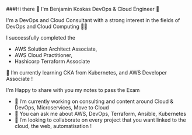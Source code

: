 

<!--
**benjamTheKing/benjamTheKing** is a ✨ _special_ ✨ repository because its `README.md` (this file) appears on your GitHub profile.

Here are some ideas to get you started:

- 🔭 I’m currently working on ...
-  ...
- 👯 I’m looking to collaborate on ...
- 🤔 I’m looking for help with ...
- 💬 Ask me about ...
- 📫 How to reach me: ...
- 😄 Pronouns: ...
- ⚡ Fun fact: ...
-->
###Hi there 👋 I'm Benjamin Koskas DevOps & Cloud Engineer 🚀

I'm a DevOps and Cloud Consultant with a strong interest in the fields of DevOps and Cloud Computing 👩‍🚀

I successfully completed the 
  -  AWS Solution Architect Associate,
  -  AWS Cloud Practitioner,
  -  Hashicorp Terraform Associate
    
🌱 I’m currently learning CKA from Kubernetes, and AWS Developer Associate ! 

I'm Happy to share with you my notes to pass the Exam

- 🔨 I’m currently working on consulting and content around Cloud & DevOps, Microservices, Move to Cloud
- 💬 You can ask me about AWS, DevOps, Terraform, Ansible, Kubernetes
- 👯 I’m looking to collaborate on every project that you want linked to the cloud, the web, automatisation ! 
